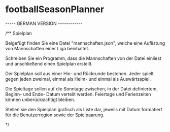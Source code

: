 # footballSeasonPlanner

----- GERMAN VERSION ------------

/**
 Spielplan
 
 Beigefügt finden Sie eine Datei "mannschaften.json", welche eine Auflistung von Mannschaften einer Liga beinhaltet. 
 
 Schreiben Sie ein Programm, dass die Mannschaften von der Datei einliest und anschließend einen Spielplan erstellt.
 
 Der Spielplan soll aus einer Hin- und Rückrunde bestehen. Jeder spielt gegen jeden zweimal, einmal als Heim- und einmal als Auswärtsspiel.
 
 Die Spieltage sollen auf die Sonntage zwischen, in der Datei definiertem, Beginn- und Ende- Datum verteilt werden. Feiertage und Ferienzeiten können unberücksichtigt bleiben.
 
 Stellen sie den Spielplan grafisch als Liste dar, jeweils mit Datum formatiert für die Benutzerregion sowie der Spielpaarung.
 
*/
